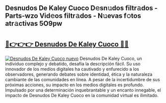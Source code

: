 ## Desnudos De Kaley Cuoco D𝚎sn𝚞dos filtr𝚊dos - Parts-wzo Vid𝚎os filtr𝚊dos - N𝚞evas f𝚘tos atr𝚊ctivas 5O9pw

# <h2><a href="http://mb1ijl.tromn.icu/?c=Desnudos+De+Kaley+Cuoco">🔗👉👉👉 Desnudos De Kaley Cuoco 🔗🔗</a></h2>

[![Desnudos De Kaley Cuoco nuevo](https://i.imgur.com/pEAQMta.gif)](http://mb1ijl.tromn.icu/?c=Desnudos+De+Kaley+Cuoco)
Desnudos De Kaley Cuoco, un individuo complejo y debatido, desafía la descripción fácil. Su uso innovador de los medios digitales ha cautivado y enfurecido a los observadores, generando debates sobre identidad, ética y la naturaleza cambiante de las comunidades en línea. A pesar de la incertidumbre de sus próximas acciones, su impacto en los medios digitales es profundo. Impulsado por una determinación inquebrantable y un encanto innegable, el impacto de Desnudos De Kaley Cuoco en la comunidad virtual es ilimitado.
